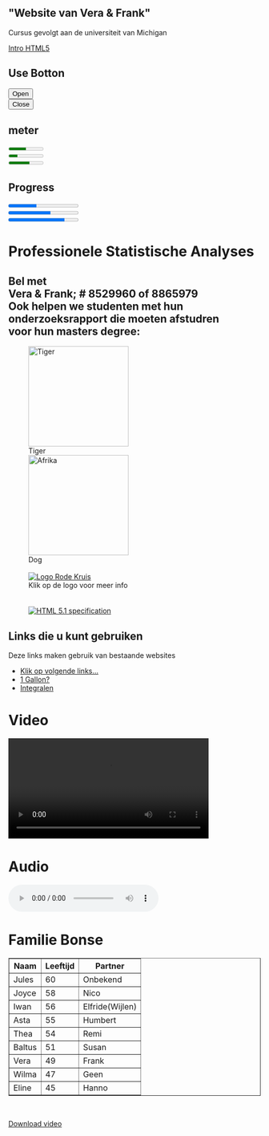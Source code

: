 <html lang="en">
<head>
<meta charset ="UTF-8">
<title>My Firts Page</title>
<link rel="stylesheet" type="text/css" href="css/pol.css"/>
<style> type="text/css3">
</style>
</head>
<body>
<main> </main>

<div id="embedded">
<h2> "Website van Vera & Frank"</h2>
<p id="relative">Cursus gevolgt aan de universiteit van Michigan</p>

<p>
<a href="https://www.coursera.org/account/accomplishments/records/N3CVU9CPD8GP">
Intro HTML5 </a></p>
<h2> Use Botton</h2>
<button type="button">Open</button><br>
<button type="button">Close</button><br>
<h2> meter</h2>
<meter min="0" max="100" value="50">50%</meter><br>
<meter min="0" max="1" value="0.25">25%</meter><br>
<meter min="5" max="10" value="8">60%</meter><br>
<h2> Progress</h2>
<progress max="100" value="40"></progress><br>
<progress max="100" value="60"></progress><br>
<progress max="100" value="80"></progress><br>

<h1>Professionele Statistische Analyses</h1>
<h2>Bel met<br>
Vera & Frank; # 8529960 of 8865979<br>
Ook helpen we studenten met hun <br>onderzoeksrapport die moeten afstudren <br>voor hun masters degree:</h2>
<figure>
<img src="https://encrypted-tbn0.gstatic.com/images?q=tbn:ANd9GcTTTXNwyKlYYgb7sawKl7TcnOHKTkUpF63NVePmm9e9yjfEcbLQSg "
width="200px" alt="Tiger">
<figcaption> Tiger</figcaption>
<img src="http://i.myegy.to/images/eb5a0492a4aa.original.jpeg"
width="200px" alt="Afrika">
<figcaption> Dog</figcaption><br>
<a href="http://www.redcross.org">
<img src ="http://www.redcross.org/images/redcross-logo.png"
alt="Logo Rode Kruis"/></a><br>

<figcaption>Klik op de logo voor meer info </figcaption><br><br>

<a href="https://www.coursera.org/account/accomplishments/certificate/3Q3HM4U96AG2">
  <img src="HTML5_Logo.png" alt="HTML 5.1 specification"></a>
  </figure>
<div id="relative">
<h2>Links die u kunt gebruiken </h2>
<p>Deze links maken gebruik van bestaande websites </p>

<div id="navigation">
<ul id="navmenu">
<li> <a href="Home.html"> Klik op volgende links... </a></li>
<li><a href="https://pauly.shinyapps.io/Norm/">1 Gallon?</a></li> 
<li><a href="http://www.wolframalpha.com/widget/widgetPopup.jsp?p=v&id=d56e8a800745244232d295d3eae74aae&title=Area%20under%20the%20Curve%20Calculator&theme=blue&i0=x^2-4&i1=-2&i2=2&podSelect=&includepodid=Input&includepodid=VisualRepresentationOfTheIntegral&showAssumptions=1&showWarnings=1">Integralen</a></li> 
</ul>
</div>

<h1>Video</h1>
<video src="C:/Users/Public/Videos/Sample Videos/Wildlife.wmv" width="400" controls>
Your browser could not read  this<code> Video</code>
element.
</video>
<br>


<h1>Audio</h1>
<audio src="https://upload.wikimedia.org/
wikipedia/commons//0/04/Pyotr_Ilyich_
Tchaikovsky_-_1812_overture.ogg"controls>
Pyotr Ilyich</audio>

<br>
<h1> Familie Bonse</h1>
<table border="1">
<tr><th>Naam</td><th>Leeftijd</th><th>Partner</th></tr>
<tr><td rowspan="1">Jules</td><td>60</td><td>Onbekend</td></tr>
<tr><td>Joyce</td><td>58</td><td>Nico</td></tr>
<tr><td>Iwan</td><td>56</td><td>Elfride(Wijlen)</td></tr>
<tr><td>Asta</td><td>55</td><td>Humbert</td></tr>
<tr><td>Thea</td><td>54</td><td>Remi</td></tr>
<tr><td>Baltus</td><td>51</td><td>Susan</td></tr>
<tr><td>Vera</td><td>49</td><td>Frank</td></tr>
<tr><td>Wilma</td><td>47</td><td>Geen</td></tr>
<tr><td>Eline</td><td>45</td><td>Hanno</td></tr>
</table><br>
<section id="video">
  <p><a href="C:/Users/Public/Videos/Sample Videos/Wildlife.wmv">Download video</a></p>
</section>

</body>
